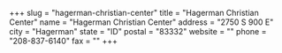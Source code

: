 +++
slug = "hagerman-christian-center"
title = "Hagerman Christian Center"
name = "Hagerman Christian Center"
address = "2750 S 900 E"
city = "Hagerman"
state = "ID"
postal = "83332"
website = ""
phone = "208-837-6140"
fax = ""
+++

